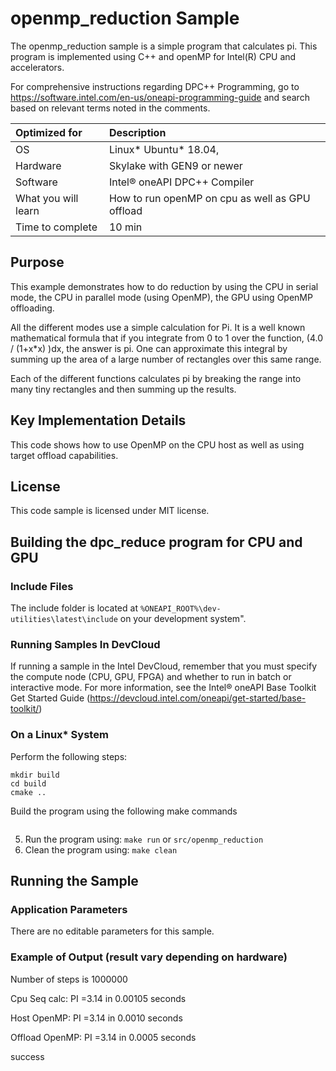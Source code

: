 # openmp_reduction Sample

The openmp_reduction sample is a simple program that calculates pi.  This program is implemented using C++ and openMP for Intel(R) CPU and accelerators.

For comprehensive instructions regarding DPC++ Programming, go to https://software.intel.com/en-us/oneapi-programming-guide and search based on relevant terms noted in the comments.


| Optimized for                     | Description
|:---                               |:--- 
| OS	                  | Linux* Ubuntu* 18.04, 
| Hardware	            | Skylake with GEN9 or newer
| Software	            | Intel® oneAPI DPC++ Compiler
| What you will learn   | How to run openMP on cpu as well as GPU offload 
| Time to complete      | 10 min

## Purpose 
This example demonstrates how to do reduction by using the CPU in serial mode, 
the CPU in parallel mode (using OpenMP), the GPU using OpenMP offloading. 

All the different modes use a simple calculation for Pi.   It is a well known 
mathematical formula that if you integrate from 0 to 1 over the function, 
(4.0 / (1+x*x) )dx, the answer is pi.   One can approximate this integral 
by summing up the area of a large number of rectangles over this same range.  

Each of the different functions calculates pi by breaking the range into many 
tiny rectangles and then summing up the results. 

## Key Implementation Details
This code shows how to use OpenMP on the CPU host as well as using target offload capabilities. 

## License
This code sample is licensed under MIT license.

## Building the dpc_reduce program for CPU and GPU

### Include Files  
The include folder is located at `%ONEAPI_ROOT%\dev-utilities\latest\include` on your development system".  

### Running Samples In DevCloud
If running a sample in the Intel DevCloud, remember that you must specify the compute node (CPU, GPU, FPGA) and whether to run in batch or interactive mode. For more information, see the Intel® oneAPI Base Toolkit Get Started Guide (https://devcloud.intel.com/oneapi/get-started/base-toolkit/)

### On a Linux* System
Perform the following steps:
```
mkdir build 
cd build 
cmake ..
```
Build the program using the following make commands 
```make
```
5. Run the program using:
```make run``` or ```src/openmp_reduction``` 
6.  Clean the program using:
```make clean```

## Running the Sample

### Application Parameters
There are no editable parameters for this sample.

### Example of Output (result vary depending on hardware)

Number of steps is 1000000

Cpu Seq calc:           PI =3.14 in 0.00105 seconds

Host OpenMP:            PI =3.14 in 0.0010 seconds

Offload OpenMP:         PI =3.14 in 0.0005 seconds

success
